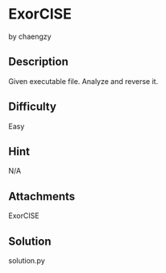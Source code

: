 # ExorCISE
by chaengzy

## Description
Given executable file. Analyze and reverse it.

## Difficulty
Easy

## Hint
N/A

## Attachments
ExorCISE

## Solution
solution.py
